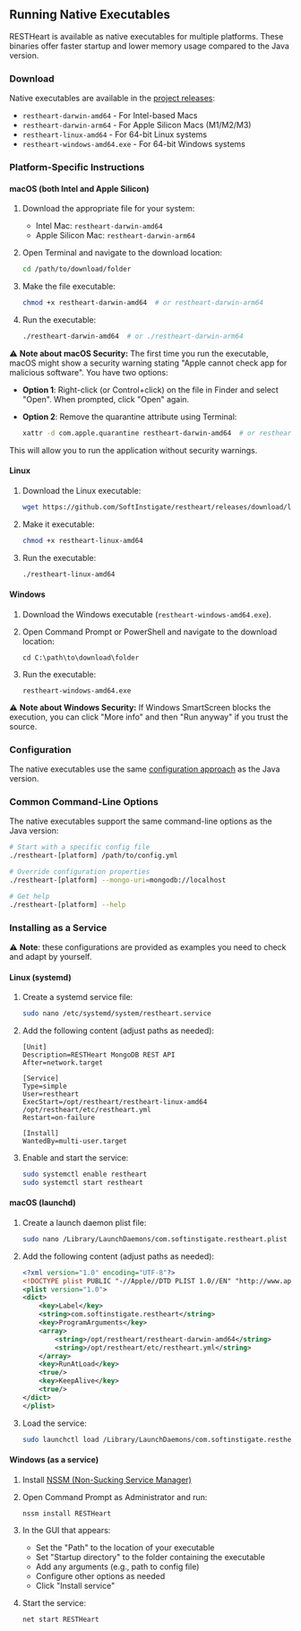 ## Running Native Executables

RESTHeart is available as native executables for multiple platforms. These binaries offer faster startup and lower memory usage compared to the Java version.

### Download

Native executables are available in the [project releases](https://github.com/SoftInstigate/restheart/releases):

- `restheart-darwin-amd64` - For Intel-based Macs
- `restheart-darwin-arm64` - For Apple Silicon Macs (M1/M2/M3)
- `restheart-linux-amd64` - For 64-bit Linux systems
- `restheart-windows-amd64.exe` - For 64-bit Windows systems

### Platform-Specific Instructions

#### macOS (both Intel and Apple Silicon)

1. Download the appropriate file for your system:
   - Intel Mac: `restheart-darwin-amd64`
   - Apple Silicon Mac: `restheart-darwin-arm64`

2. Open Terminal and navigate to the download location:
   ```bash
   cd /path/to/download/folder
   ```

3. Make the file executable:
   ```bash
   chmod +x restheart-darwin-amd64  # or restheart-darwin-arm64
   ```

4. Run the executable:
   ```bash
   ./restheart-darwin-amd64  # or ./restheart-darwin-arm64
   ```

⚠️ **Note about macOS Security:** The first time you run the executable, macOS might show a security warning stating "Apple cannot check app for malicious software". You have two options:

- **Option 1**: Right-click (or Control+click) on the file in Finder and select "Open". When prompted, click "Open" again.

- **Option 2**: Remove the quarantine attribute using Terminal:
  ```bash
  xattr -d com.apple.quarantine restheart-darwin-amd64  # or restheart-darwin-arm64
  ```

This will allow you to run the application without security warnings.

#### Linux

1. Download the Linux executable:
   ```bash
   wget https://github.com/SoftInstigate/restheart/releases/download/latest/restheart-linux-amd64
   ```

2. Make it executable:
   ```bash
   chmod +x restheart-linux-amd64
   ```

3. Run the executable:
   ```bash
   ./restheart-linux-amd64
   ```

#### Windows

1. Download the Windows executable (`restheart-windows-amd64.exe`).

2. Open Command Prompt or PowerShell and navigate to the download location:
   ```
   cd C:\path\to\download\folder
   ```

3. Run the executable:
   ```
   restheart-windows-amd64.exe
   ```

⚠️ **Note about Windows Security:** If Windows SmartScreen blocks the execution, you can click "More info" and then "Run anyway" if you trust the source.

### Configuration

The native executables use the same [configuration approach](https://restheart.org/docs/configuration) as the Java version.

### Common Command-Line Options

The native executables support the same command-line options as the Java version:

```bash
# Start with a specific config file
./restheart-[platform] /path/to/config.yml

# Override configuration properties
./restheart-[platform] --mongo-uri=mongodb://localhost

# Get help
./restheart-[platform] --help
```

### Installing as a Service

⚠️ **Note**: these configurations are provided as examples you need to check and adapt by yourself.

#### Linux (systemd)

1. Create a systemd service file:
   ```bash
   sudo nano /etc/systemd/system/restheart.service
   ```

2. Add the following content (adjust paths as needed):
   ```
   [Unit]
   Description=RESTHeart MongoDB REST API
   After=network.target

   [Service]
   Type=simple
   User=restheart
   ExecStart=/opt/restheart/restheart-linux-amd64 /opt/restheart/etc/restheart.yml
   Restart=on-failure

   [Install]
   WantedBy=multi-user.target
   ```

3. Enable and start the service:
   ```bash
   sudo systemctl enable restheart
   sudo systemctl start restheart
   ```

#### macOS (launchd)

1. Create a launch daemon plist file:
   ```bash
   sudo nano /Library/LaunchDaemons/com.softinstigate.restheart.plist
   ```

2. Add the following content (adjust paths as needed):
   ```xml
   <?xml version="1.0" encoding="UTF-8"?>
   <!DOCTYPE plist PUBLIC "-//Apple//DTD PLIST 1.0//EN" "http://www.apple.com/DTDs/PropertyList-1.0.dtd">
   <plist version="1.0">
   <dict>
       <key>Label</key>
       <string>com.softinstigate.restheart</string>
       <key>ProgramArguments</key>
       <array>
           <string>/opt/restheart/restheart-darwin-amd64</string>
           <string>/opt/restheart/etc/restheart.yml</string>
       </array>
       <key>RunAtLoad</key>
       <true/>
       <key>KeepAlive</key>
       <true/>
   </dict>
   </plist>
   ```

3. Load the service:
   ```bash
   sudo launchctl load /Library/LaunchDaemons/com.softinstigate.restheart.plist
   ```

#### Windows (as a service)

1. Install [NSSM (Non-Sucking Service Manager)](https://nssm.cc/download)

2. Open Command Prompt as Administrator and run:
   ```
   nssm install RESTHeart
   ```

3. In the GUI that appears:
   - Set the "Path" to the location of your executable
   - Set "Startup directory" to the folder containing the executable
   - Add any arguments (e.g., path to config file)
   - Configure other options as needed
   - Click "Install service"

4. Start the service:
   ```
   net start RESTHeart
   ```